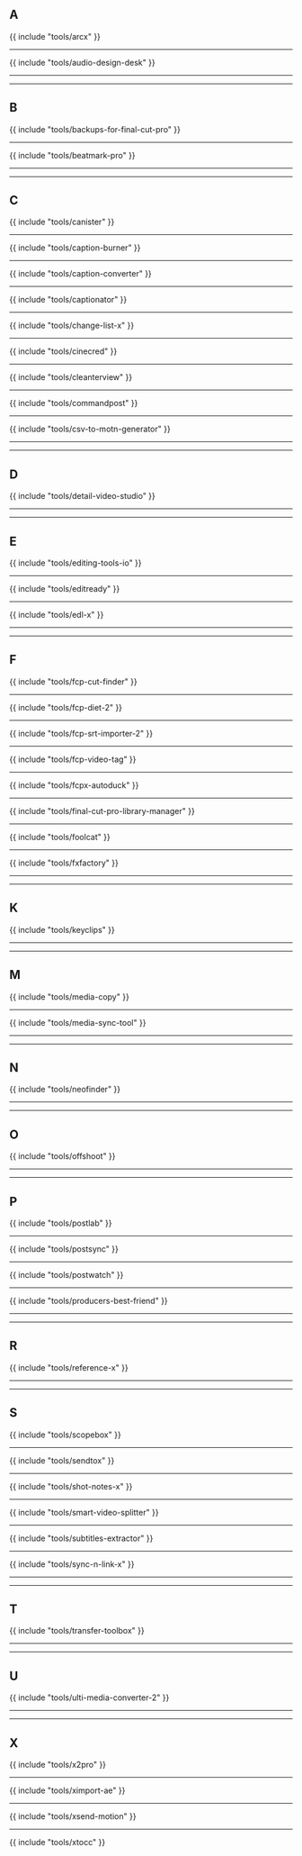 ## A

{{ include "tools/arcx" }}

---

{{ include "tools/audio-design-desk" }}

---


---

## B

{{ include "tools/backups-for-final-cut-pro" }}

---

{{ include "tools/beatmark-pro" }}

---


---

## C

{{ include "tools/canister" }}

---

{{ include "tools/caption-burner" }}

---

{{ include "tools/caption-converter" }}

---

{{ include "tools/captionator" }}

---

{{ include "tools/change-list-x" }}

---

{{ include "tools/cinecred" }}

---

{{ include "tools/cleanterview" }}

---

{{ include "tools/commandpost" }}

---

{{ include "tools/csv-to-motn-generator" }}

---


---

## D

{{ include "tools/detail-video-studio" }}

---


---

## E

{{ include "tools/editing-tools-io" }}

---

{{ include "tools/editready" }}

---

{{ include "tools/edl-x" }}

---


---

## F

{{ include "tools/fcp-cut-finder" }}

---

{{ include "tools/fcp-diet-2" }}

---

{{ include "tools/fcp-srt-importer-2" }}

---

{{ include "tools/fcp-video-tag" }}

---

{{ include "tools/fcpx-autoduck" }}

---

{{ include "tools/final-cut-pro-library-manager" }}

---

{{ include "tools/foolcat" }}

---

{{ include "tools/fxfactory" }}

---


---

## K

{{ include "tools/keyclips" }}

---


---

## M

{{ include "tools/media-copy" }}

---

{{ include "tools/media-sync-tool" }}

---


---

## N

{{ include "tools/neofinder" }}

---


---

## O

{{ include "tools/offshoot" }}

---


---

## P

{{ include "tools/postlab" }}

---

{{ include "tools/postsync" }}

---

{{ include "tools/postwatch" }}

---

{{ include "tools/producers-best-friend" }}

---


---

## R

{{ include "tools/reference-x" }}

---


---

## S

{{ include "tools/scopebox" }}

---

{{ include "tools/sendtox" }}

---

{{ include "tools/shot-notes-x" }}

---

{{ include "tools/smart-video-splitter" }}

---

{{ include "tools/subtitles-extractor" }}

---

{{ include "tools/sync-n-link-x" }}

---


---

## T

{{ include "tools/transfer-toolbox" }}

---


---

## U

{{ include "tools/ulti-media-converter-2" }}

---


---

## X

{{ include "tools/x2pro" }}

---

{{ include "tools/ximport-ae" }}

---

{{ include "tools/xsend-motion" }}

---

{{ include "tools/xtocc" }}

